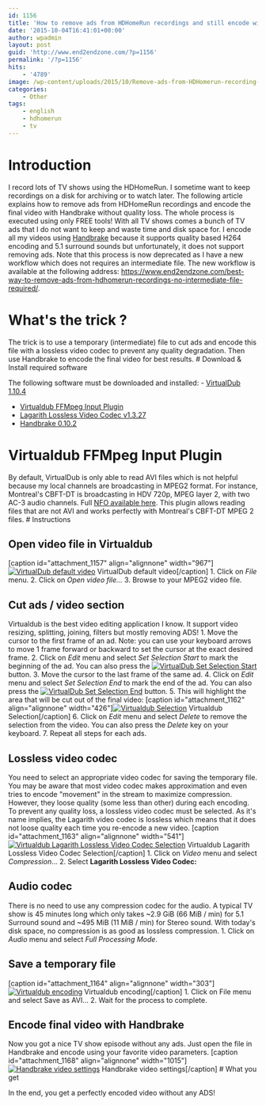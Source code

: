 ```yaml
---
id: 1156
title: 'How to remove ads from HDHomeRun recordings and still encode with Handbrake'
date: '2015-10-04T16:41:01+00:00'
author: wpadmin
layout: post
guid: 'http://www.end2endzone.com/?p=1156'
permalink: '/?p=1156'
hits:
    - '4789'
image: /wp-content/uploads/2015/10/Remove-ads-from-HDHomerun-recording-featured-image.jpg
categories:
    - Other
tags:
    - english
    - hdhomerun
    - tv
---
```


# Introduction

I record lots of TV shows using the HDHomeRun. I sometime want to keep recordings on a disk for archiving or to watch later. The following article explains how to remove ads from HDHomeRun recordings and encode the final video with Handbrake without quality loss. The whole process is executed using only FREE tools! With all TV shows comes a bunch of TV ads that I do not want to keep and waste time and disk space for. I encode all my videos using [Handbrake](https://handbrake.fr/downloads.php) because it supports quality based H264 encoding and 5.1 surround sounds but unfortunately, it does not support removing ads. Note that this process is now deprecated as I have a new workflow which does not requires an intermediate file. The new workflow is available at the following address: <https://www.end2endzone.com/best-way-to-remove-ads-from-hdhomerun-recordings-no-intermediate-file-required/>.

# What's the trick ?

The trick is to use a temporary (intermediate) file to cut ads and encode this file with a lossless video codec to prevent any quality degradation. Then use Handbrake to encode the final video for best results. # Download &amp; Install required software

The following software must be downloaded and installed: - [VirtualDub 1.10.4](http://www.virtualdub.org/download.html)
- [Virtualdub FFMpeg Input Plugin](http://sourceforge.net/projects/virtualdubffmpeginputplugin/files/)
- [Lagarith Lossless Video Codec v1.3.27](http://lags.leetcode.net/codec.html)
- [Handbrake 0.10.2](https://handbrake.fr/downloads.php)

# Virtualdub FFMpeg Input Plugin

By default, VirtualDub is only able to read AVI files which is not helpful because my local channels are broadcasting in MPEG2 format. For instance, Montreal's CBFT-DT is broadcasting in HDV 720p, MPEG layer 2, with two AC-3 audio channels. Full [NFO available here](/wp-content/uploads/2015/10/Montreal-CBFT-DT-Codec-NFO.nfo). This plugin allows reading files that are not AVI and works perfectly with Montreal's CBFT-DT MPEG 2 files. # Instructions

## Open video file in Virtualdub

\[caption id="attachment\_1157" align="alignnone" width="967"\][![VirtualDub default video](https://www.end2endzone.com/wp-content/uploads/2015/10/VirtualDub-default-video.jpg)](https://www.end2endzone.com/wp-content/uploads/2015/10/VirtualDub-default-video.jpg) VirtualDub default video\[/caption\] 1. Click on *File* menu.
2. Click on *Open video file...*
3. Browse to your MPEG2 video file.

## Cut ads / video section

Virtualdub is the best video editing application I know. It support video resizing, splitting, joining, filters but mostly removing ADS! 1. Move the cursor to the first frame of an ad. Note: you can use your keyboard arrows to move 1 frame forward or backward to set the cursor at the exact desired frame.
2. Click on *Edit* menu and select *Set Selection Start* to mark the beginning of the ad. You can also press the [![VirtualDub Set Selection Start](https://www.end2endzone.com/wp-content/uploads/2015/10/VirtualDub-Set-Selection-Start.jpg)](https://www.end2endzone.com/wp-content/uploads/2015/10/VirtualDub-Set-Selection-Start.jpg) button.
3. Move the cursor to the last frame of the same ad.
4. Click on *Edit* menu and select *Set Selection End* to mark the end of the ad. You can also press the [![VirtualDub Set Selection End](https://www.end2endzone.com/wp-content/uploads/2015/10/VirtualDub-Set-Selection-End.jpg)](https://www.end2endzone.com/wp-content/uploads/2015/10/VirtualDub-Set-Selection-End.jpg) button.
5. This will highlight the area that will be cut out of the final video: \[caption id="attachment\_1162" align="alignnone" width="426"\][![Virtualdub Selection](https://www.end2endzone.com/wp-content/uploads/2015/10/Virtualdub-Selection.jpg)](https://www.end2endzone.com/wp-content/uploads/2015/10/Virtualdub-Selection.jpg) Virtualdub Selection\[/caption\]
6. Click on *Edit* menu and select *Delete* to remove the selection from the video. You can also press the *Delete* key on your keyboard.
7. Repeat all steps for each ads.

## Lossless video codec

You need to select an appropriate video codec for saving the temporary file. You may be aware that most video codec makes approximation and even tries to encode "movement" in the stream to maximize compression. However, they loose quality (some less than other) during each encoding. To prevent any quality loss, a lossless video codec must be selected. As it's name implies, the Lagarith video codec is lossless which means that it does not loose quality each time you re-encode a new video. \[caption id="attachment\_1163" align="alignnone" width="541"\][![Virtualdub Lagarith Lossless Video Codec Selection](https://www.end2endzone.com/wp-content/uploads/2015/10/Virtualdub-Video-Codec-Selection.jpg)](https://www.end2endzone.com/wp-content/uploads/2015/10/Virtualdub-Video-Codec-Selection.jpg) Virtualdub Lagarith Lossless Video Codec Selection\[/caption\] 1. Click on *Video* menu and select *Compression*...
2. Select **Lagarith Lossless Video Codec:**

## Audio codec

There is no need to use any compression codec for the audio. A typical TV show is 45 minutes long which only takes ~2.9 GiB (66 MiB / min) for 5.1 Surround sound and ~495 MiB (11 MiB / min) for Stereo sound. With today's disk space, no compression is as good as lossless compression. 1. Click on *Audio* menu and select *Full Processing Mode*.

## Save a temporary file

\[caption id="attachment\_1164" align="alignnone" width="303"\][![Virtualdub encoding](https://www.end2endzone.com/wp-content/uploads/2015/10/Virtualdub-encoding.jpg)](https://www.end2endzone.com/wp-content/uploads/2015/10/Virtualdub-encoding.jpg) Virtualdub encoding\[/caption\] 1. Click on File menu and select Save as AVI...
2. Wait for the process to complete.

## Encode final video with Handbrake

Now you got a nice TV show episode without any ads. Just open the file in Handbrake and encode using your favorite video parameters. \[caption id="attachment\_1168" align="alignnone" width="1015"\][![Handbrake video settings](https://www.end2endzone.com/wp-content/uploads/2015/10/Handbrake-video-settings.jpg)](https://www.end2endzone.com/wp-content/uploads/2015/10/Handbrake-video-settings.jpg) Handbrake video settings\[/caption\] # What you get

In the end, you get a perfectly encoded video without any ADS!